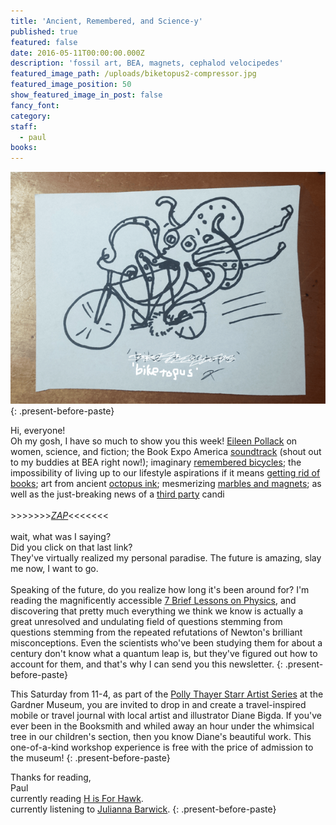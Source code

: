 ```yaml
---
title: 'Ancient, Remembered, and Science-y'
published: true
featured: false
date: 2016-05-11T00:00:00.000Z
description: 'fossil art, BEA, magnets, cephalod velocipedes'
featured_image_path: /uploads/biketopus2-compressor.jpg
featured_image_position: 50
show_featured_image_in_post: false
fancy_font:
category:
staff:
  - paul
books:
---
```



![](/uploads/versions/download-compressor---x----600-441x---.png)
{: .present-before-paste}

Hi, everyone!
<br>Oh my gosh, I have so much to show you this week!&nbsp;[Eileen Pollack](https://lithub.com/why-fiction-needs-more-women-scientists/)&nbsp;on women, science, and fiction; the Book Expo America [soundtrack](https://play.spotify.com/user/craigpopelars/playlist/2jprpc4nv1lk1cLj72tTKl?play=true&amp;utm_source=open.spotify.com&amp;utm_medium=open)&nbsp;(shout out to my buddies at BEA right now!); imaginary [remembered bicycles](https://www.gianlucagimini.it/prototypes/velocipedia.html); the impossibility of living up to our lifestyle aspirations if it means [getting rid of books](https://www.gianlucagimini.it/prototypes/velocipedia.html); art from ancient [octopus ink](https://www.nrk.no/viten/maler-bilder-med-forhistorisk-blekk-1.12931408); mesmerizing&nbsp;[marbles and magnets](https://www.youtube.com/watch?v=QQ9gs-5lRKc); as well as the just-breaking news of a&nbsp;[third party](https://www.youtube.com/watch?v=QP0shgq65F4&amp;index=25&amp;list=PLD7DD9B432E1C1AE3)&nbsp;candi
<br>
<br>&gt;&gt;&gt;&gt;&gt;&gt;&gt;[*ZAP*](https://hypebeast.com/2016/5/studio-ghibli-anime-virtual-reality)&lt;&lt;&lt;&lt;&lt;&lt;&lt;
<br>
<br>wait, what was I saying?
<br>Did you click on that last link?
<br>They've virtually realized my personal paradise. The future is amazing, slay me now, I want to go.
<br>
<br>Speaking of the future, do you realize how long it's been around for? I'm reading the magnificently accessible&nbsp;[7 Brief Lessons on Physics](https://www.brooklinebooksmith-shop.com/book/9780399184413), and discovering that pretty much everything we think we know is actually a great unresolved and undulating field of questions stemming from questions stemming from the repeated refutations of Newton's brilliant misconceptions. Even the scientists who've been studying them for about a century don't know what a quantum leap is, but they've figured out how to account for them, and that's why I can send you this newsletter.
{: .present-before-paste}

This Saturday from 11-4, as part of the&nbsp;[Polly Thayer Starr Artist Series](https://www.gardnermuseum.org/calendar/events/7157)&nbsp;at the Gardner Museum, you are invited to drop in and create a travel-inspired mobile or travel journal with local artist and illustrator Diane Bigda. If you've ever been in the Booksmith and whiled away an hour under the whimsical tree in our children's section, then you know Diane's beautiful work. This one-of-a-kind workshop experience is free with the price of admission to the museum!
{: .present-before-paste}

Thanks for reading,
<br>Paul
<br>currently reading&nbsp;[H is For Hawk](https://www.brooklinebooksmith-shop.com/book/9780802124739).
<br>currently listening to&nbsp;[Julianna Barwick](https://www.npr.org/2016/04/28/475917617/first-listen-julianna-barwick-will).
{: .present-before-paste}